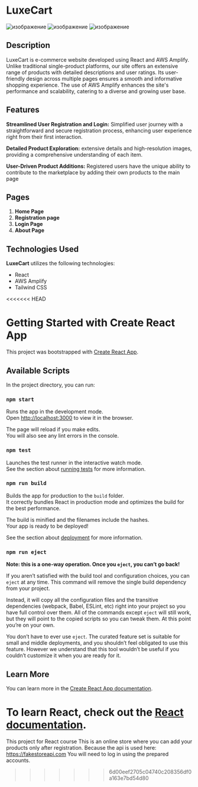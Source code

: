 # LuxeCart

![изображение](https://github.com/KhSanzhar/React-Fall/assets/98977002/7dbe7f84-c567-444a-84af-edef9175c69c)
![изображение](https://github.com/KhSanzhar/React-Fall/assets/98977002/a0757998-d7ea-4799-b17a-d493e5916c10)
![изображение](https://github.com/KhSanzhar/React-Fall/assets/98977002/6a1a2087-073e-4dc1-a740-1eb801492e3d)

## Description

 LuxeCart is e-commerce website developed using React and AWS Amplify. Unlike traditional single-product platforms, our site offers an extensive range of products with detailed descriptions and user ratings. Its user-friendly design across multiple pages ensures a smooth and informative shopping experience. The use of AWS Amplify enhances the site's performance and scalability, catering to a diverse and growing user base.

## Features

**Streamlined User Registration and Login:** Simplified user journey with a straightforward and secure registration process, enhancing user experience right from their first interaction.

**Detailed Product Exploration:** extensive details and high-resolution images, providing a comprehensive understanding of each item.

**User-Driven Product Additions:** Registered users have the unique ability to contribute to the marketplace by adding their own products to the main page

## Pages

1. **Home Page**
2. **Registration page**
3. **Login Page**
4. **About Page**

## Technologies Used
**LuxeCart** utilizes the following technologies:

- React
- AWS Amplify
- Tailwind CSS

<<<<<<< HEAD
# Getting Started with Create React App

This project was bootstrapped with [Create React App](https://github.com/facebook/create-react-app).

## Available Scripts

In the project directory, you can run:

### `npm start`

Runs the app in the development mode.\
Open [http://localhost:3000](http://localhost:3000) to view it in the browser.

The page will reload if you make edits.\
You will also see any lint errors in the console.

### `npm test`

Launches the test runner in the interactive watch mode.\
See the section about [running tests](https://facebook.github.io/create-react-app/docs/running-tests) for more information.

### `npm run build`

Builds the app for production to the `build` folder.\
It correctly bundles React in production mode and optimizes the build for the best performance.

The build is minified and the filenames include the hashes.\
Your app is ready to be deployed!

See the section about [deployment](https://facebook.github.io/create-react-app/docs/deployment) for more information.

### `npm run eject`

**Note: this is a one-way operation. Once you `eject`, you can’t go back!**

If you aren’t satisfied with the build tool and configuration choices, you can `eject` at any time. This command will remove the single build dependency from your project.

Instead, it will copy all the configuration files and the transitive dependencies (webpack, Babel, ESLint, etc) right into your project so you have full control over them. All of the commands except `eject` will still work, but they will point to the copied scripts so you can tweak them. At this point you’re on your own.

You don’t have to ever use `eject`. The curated feature set is suitable for small and middle deployments, and you shouldn’t feel obligated to use this feature. However we understand that this tool wouldn’t be useful if you couldn’t customize it when you are ready for it.

## Learn More

You can learn more in the [Create React App documentation](https://facebook.github.io/create-react-app/docs/getting-started).

To learn React, check out the [React documentation](https://reactjs.org/).
=======
This project for React course 
This is an online store where you can add your products only after registration. Because the api is used here: https://fakestoreapi.com You will need to log in using the prepared accounts.
>>>>>>> 6d00eef2705c04740c208356df0a163e7bd54d80
